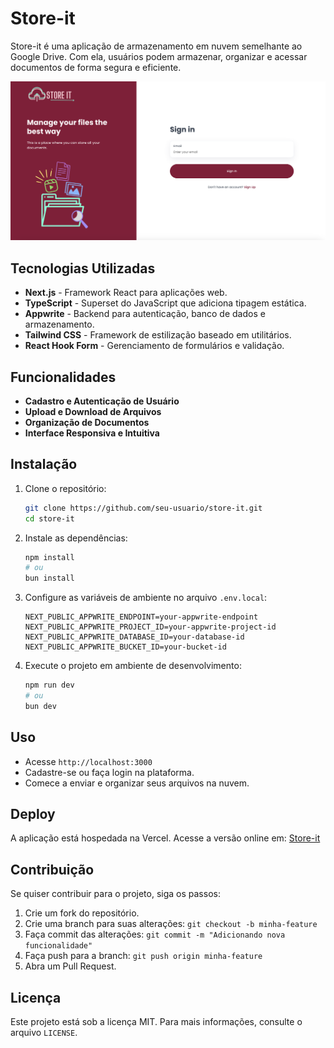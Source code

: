 # Store-it

Store-it é uma aplicação de armazenamento em nuvem semelhante ao Google Drive. Com ela, usuários podem armazenar, organizar e acessar documentos de forma segura e eficiente.

<img center="right" src="./public/assets/images/storeIt.png"  />

## Tecnologias Utilizadas

- **Next.js** - Framework React para aplicações web.
- **TypeScript** - Superset do JavaScript que adiciona tipagem estática.
- **Appwrite** - Backend para autenticação, banco de dados e armazenamento.
- **Tailwind CSS** - Framework de estilização baseado em utilitários.
- **React Hook Form** - Gerenciamento de formulários e validação.

## Funcionalidades

- **Cadastro e Autenticação de Usuário**
- **Upload e Download de Arquivos**
- **Organização de Documentos**
- **Interface Responsiva e Intuitiva**

## Instalação

1. Clone o repositório:

   ```bash
   git clone https://github.com/seu-usuario/store-it.git
   cd store-it
   ```

2. Instale as dependências:

   ```bash
   npm install
   # ou
   bun install
   ```

3. Configure as variáveis de ambiente no arquivo `.env.local`:

   ```env
   NEXT_PUBLIC_APPWRITE_ENDPOINT=your-appwrite-endpoint
   NEXT_PUBLIC_APPWRITE_PROJECT_ID=your-appwrite-project-id
   NEXT_PUBLIC_APPWRITE_DATABASE_ID=your-database-id
   NEXT_PUBLIC_APPWRITE_BUCKET_ID=your-bucket-id
   ```

4. Execute o projeto em ambiente de desenvolvimento:
   ```bash
   npm run dev
   # ou
   bun dev
   ```

## Uso

- Acesse `http://localhost:3000`
- Cadastre-se ou faça login na plataforma.
- Comece a enviar e organizar seus arquivos na nuvem.

## Deploy

A aplicação está hospedada na Vercel. Acesse a versão online em:
[Store-it](https://store-it-one-beta.vercel.app/sign-in)

## Contribuição

Se quiser contribuir para o projeto, siga os passos:

1. Crie um fork do repositório.
2. Crie uma branch para suas alterações: `git checkout -b minha-feature`
3. Faça commit das alterações: `git commit -m "Adicionando nova funcionalidade"`
4. Faça push para a branch: `git push origin minha-feature`
5. Abra um Pull Request.

## Licença

Este projeto está sob a licença MIT. Para mais informações, consulte o arquivo `LICENSE`.
